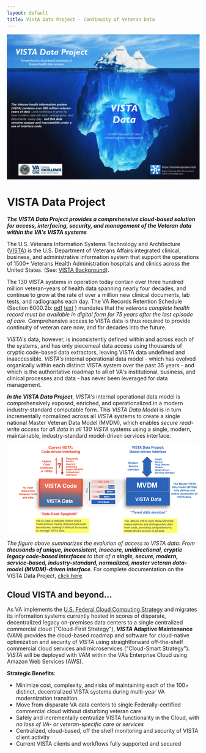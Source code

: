 ```yaml
---
layout: default
title: VistA Data Project - Continuity of Veteran Data
---
```

![vdp-iceberg -width95](assets/vdp-iceberg-2019.png)

# VISTA Data Project

__*The VISTA Data Project provides a comprehensive cloud-based solution for access, interfacing, security, and management of the Veteran  data within the VA's VISTA systems*__


The U.S. Veterans Information Systems Technology and Architecture ([VISTA](https://en.wikipedia.org/wiki/VistA)) is the U.S. Department of Veterans Affairs integrated clinical, business, and administrative information system that support the operations of 1500+ Veterans Health Administration hospitals and clinics across the United States. (See: [VISTA Background](https://github.com/vistadataproject/documents/tree/master/Background/vista)). 

The 130 VISTA systems in operation today contain over three hundred million veteran-years of health data spanning nearly four decades, and continue to grow at the rate of over a million new clinical documents, lab tests, and radiographs each day.  The VA Records Retention Schedule (Section 6000.2b: [pdf](https://www.va.gov/vhapublications/rcs10/rcs10-1.pdf) [text](https://github.com/vistadataproject/vistadataproject.github.io/blob/master/va-records-retention-EHR-2017.md#belectronic-final-version-of-health-record) )  mandates that the *veterans complete health record must be available in digital form for 75 years after the last episode of care.*  Comprehensive access to VISTA data is thus required to provide continuity of veteran care now, and for decades into the future.   

*VISTA's* data, however, is inconsistently defined within and across each of the systems, and has only piecemeal data access using thousands of cryptic code-based data extractors, leaving VISTA data undefined and inaaccessible.  *VISTA's* internal operational data model - which has evolved organically within each distinct VISTA system over the past 35 years - and which is the authoritative roadmap to all of VA's institutional, business, and clinical processes and data - has never been leveraged for data management.

*__In the VISTA Data Project__*,  *VISTA's* internal operational data model is comprehensively exposed, enriched, and operationalized in a modern industry-standard computable form. This *VISTA Data Model* is in turn incrementally normalized across all *VISTA* systems to create a single national Master Veteran Data Model (MVDM), which enables *secure read-write access* for *all data* in *all 130 VISTA* systems using a single, modern, maintainable, industry-standard model-driven services interface.

![vdp-transition](assets/vdp-transition-20180805.png)


*The figure above summarizes the evolution of access to VISTA data: From __thousands of unique, inconsistent, insecure, unidirectional, cryptic legacy code-based interfaces__ to that of a __single, secure, modern, service-based, industry-standard, normalized, master veteran data-model (MVDM)-driven interface__.*    For complete documentation on the VISTA Data Project, [click here](https://github.com/vistadataproject/documents/tree/master/Background#vista-data-project)



## Cloud VISTA and beyond...

As VA implements the [U.S. Federal Cloud Computing Strategy](https://cloud.cio.gov) and migrates its information systems currently hosted in scores of disparate, decentralized legacy on-premises data centers to a single centralized commercial cloud ("Cloud-First Strategy"), __*VISTA* Adaptive Maintenance__ (VAM) provides the cloud-based roadmap and software for cloud-native optimization and security of *VISTA* using straightforward off-the-shelf commercial cloud services and microservices ("Cloud-Smart Strategy"). *VISTA* will be deployed with VAM within the VA’s Enterprise Cloud using Amazon Web Services (AWS).  


__Strategic Benefits__:
  * Minimize cost, complexity, and risks of maintaining each of the 100+ distinct, decentralized VISTA systems during multi-year VA modernization transition.
  * Move from disparate VA data centers to single Federally-certified commercial cloud without disturbing veteran care
  * Safely and incrementally centralize VISTA functionality in the Cloud, with *no loss of VA- or veteran-specific care or services*
  * Centralized, cloud-based, off the shelf monitoring and security of VISTA client activity
  * Current VISTA clients and workflows fully supported and secured




